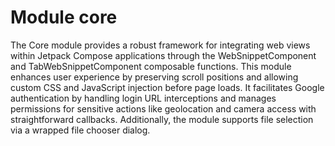 # Module core

The Core module provides a robust framework for integrating web views within Jetpack Compose applications through the 
WebSnippetComponent and TabWebSnippetComponent composable functions. This module enhances user experience by preserving 
scroll positions and allowing custom CSS and JavaScript injection before page loads. It facilitates Google authentication by 
handling login URL interceptions and manages permissions for sensitive actions like geolocation and camera access with 
straightforward callbacks. Additionally, the module supports file selection via a wrapped file chooser dialog.
